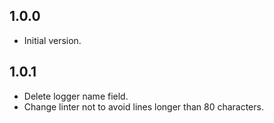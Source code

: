 ## 1.0.0

- Initial version.

## 1.0.1

- Delete logger name field.
- Change linter not to avoid lines longer than 80 characters.
